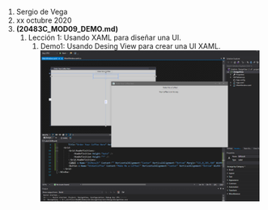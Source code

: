 1. Sergio de Vega
2. xx octubre 2020
3. **(20483C_MOD09_DEMO.md)** 
   1. Lección 1: Usando XAML para diseñar una UI.
      1. Demo1: Usando Desing View para crear una UI XAML.
      ![C1](images/C1.PNG)
      
